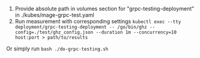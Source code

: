 1. Provide absolute path in volumes section for "grpc-testing-deployment" in ./kubes/mage-grpc-test.yaml
2. Run measurement with corresponding settings 
`kubectl exec --tty deployment/grpc-testing-deployment -- /go/bin/ghz --config=./test/ghz_config.json --duration 1m --concurrency=10 host:port > path/to/results`

Or simply run `bash ./do-grpc-testing.sh`